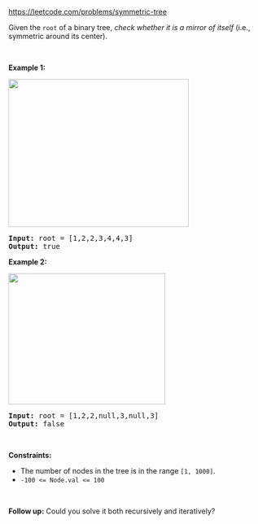 https://leetcode.com/problems/symmetric-tree
<p>Given the <code>root</code> of a binary tree, <em>check whether it is a mirror of itself</em> (i.e., symmetric around its center).</p>

<p>&nbsp;</p>
<p><strong class="example">Example 1:</strong></p>
<img alt="" src="https://assets.leetcode.com/uploads/2021/02/19/symtree1.jpg" style="width: 354px; height: 291px;" />
<pre>
<strong>Input:</strong> root = [1,2,2,3,4,4,3]
<strong>Output:</strong> true
</pre>

<p><strong class="example">Example 2:</strong></p>
<img alt="" src="https://assets.leetcode.com/uploads/2021/02/19/symtree2.jpg" style="width: 308px; height: 258px;" />
<pre>
<strong>Input:</strong> root = [1,2,2,null,3,null,3]
<strong>Output:</strong> false
</pre>

<p>&nbsp;</p>
<p><strong>Constraints:</strong></p>

<ul>
	<li>The number of nodes in the tree is in the range <code>[1, 1000]</code>.</li>
	<li><code>-100 &lt;= Node.val &lt;= 100</code></li>
</ul>

<p>&nbsp;</p>
<strong>Follow up:</strong> Could you solve it both recursively and iteratively?